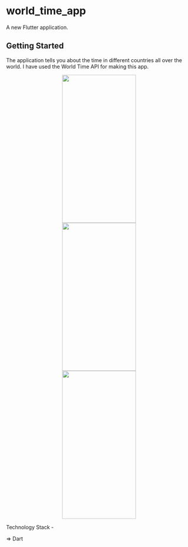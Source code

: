 # world_time_app

A new Flutter application.

## Getting Started

The application tells you about the time in different countries all over the world. I have used the World Time API for making this app.

<p align="center">
<img src="images/img1.png" width="200" height="400"><br>
<img src="images/img2.png" width="200" height="400"><br>
<img src="images/img3.png" width="200" height="400"><br>
</p> 


Technology Stack -

=> Dart 
